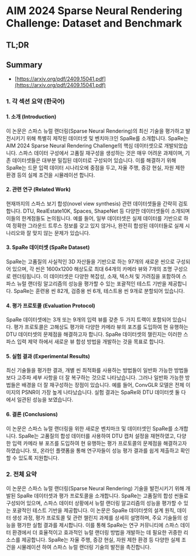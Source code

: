 # AIM 2024 Sparse Neural Rendering Challenge: Dataset and Benchmark
## TL;DR
## Summary
- [https://arxiv.org/pdf/2409.15041.pdf](https://arxiv.org/pdf/2409.15041.pdf)

### 1. 각 섹션 요약 (한국어)

#### 1. 소개 (Introduction)
이 논문은 스파스 뉴럴 랜더링(Sparse Neural Rendering)의 최신 기술을 평가하고 발전시키기 위해 특별히 제작된 데이터셋 및 벤치마크인 SpaRe를 소개합니다. SpaRe는 AIM 2024 Sparse Neural Rendering Challenge의 핵심 데이터셋으로 개발되었습니다. 스파스 데이터 구성에서 고품질 재구성을 생성하는 것은 매우 어려운 과제이며, 기존 데이터셋들은 대부분 밀집된 데이터로 구성되어 있습니다. 이를 해결하기 위해 SpaRe는 드문 입력 데이터 시나리오에 중점을 두고, 자율 주행, 증강 현실, 자원 제한 환경 등의 실제 조건을 시뮬레이션 합니다.

#### 2. 관련 연구 (Related Work)
현재까지의 스파스 보기 합성(novel view synthesis) 관련 데이터셋들을 간략히 검토합니다. DTU, RealEstate10K, Spaces, ShapeNet 등 다양한 데이터셋들이 소개되며 이들의 한계점들도 논의됩니다. 예를 들어, 일부 데이터셋은 실제 데이터를 기반으로 하여 정확한 그라운드 트루스 정보를 갖고 있지 않거나, 완전히 합성된 데이터들로 실제 시나리오와 잘 맞지 않는 문제가 있습니다.

#### 3. SpaRe 데이터셋 (SpaRe Dataset)
SpaRe는 고품질의 사실적인 3D 자산들을 기반으로 하는 97개의 새로운 씬으로 구성되어 있으며, 각 씬은 1600x1200 해상도로 최대 64개의 카메라 뷰와 7개의 조명 구성으로 렌더링됩니다. 이 데이터셋은 다양한 복잡성, 소재, 텍스처 및 가려짐을 포함하여 스파스 뉴럴 랜더링 알고리즘의 성능을 평가할 수 있는 포괄적인 테스트 기반을 제공합니다. SpaRe는 훈련용 씬 82개, 검증용 씬 6개, 테스트용 씬 9개로 분할되어 있습니다.

#### 4. 평가 프로토콜 (Evaluation Protocol)
SpaRe 데이터셋에는 3개 또는 9개의 입력 뷰를 갖춘 두 가지 트랙이 포함되어 있습니다. 평가 프로토콜은 고해상도 평가와 다양한 카메라 뷰의 포즈를 도입하여 현 유행하는 DTU 데이터셋의 문제점을 해결하고자 합니다. SpaRe 데이터셋의 챌린지는 이러한 스파스 입력 제약 하에서 새로운 뷰 합성 방법을 개발하는 것을 목표로 합니다.

#### 5. 실험 결과 (Experimental Results)
최신 기술들을 평가한 결과, 개별 씬 최적화를 사용하는 방법들이 일반화 가능한 방법들보다 고주파 세부 사항을 더 잘 복구하는 것으로 나타났습니다. 그러나 일반화 가능한 방법들은 배경을 더 잘 재구성하는 장점이 있습니다. 예를 들어, ConvGLR 모델은 전체 이미지의 PSNR이 가장 높게 나타났습니다. 실험 결과는 SpaRe와 DTU 데이터셋 둘 다에서 일관된 성능을 보였습니다.

#### 6. 결론 (Conclusions)
이 논문은 스파스 뉴럴 랜더링을 위한 새로운 벤치마크 및 데이터셋인 SpaRe를 소개합니다. SpaRe는 고품질의 합성 데이터를 사용하여 DTU 캡처 설정을 재현하였고, 다양한 입력 카메라 뷰 포즈를 도입하여 현 유행하는 평가 프로토콜의 문제점을 해결하고자 하였습니다. 또, 온라인 플랫폼을 통해 연구자들이 성능 평가 결과를 쉽게 제출하고 확인할 수 있도록 지원합니다.

### 2. 전체 요약

이 논문은 스파스 뉴럴 랜더링(Sparse Neural Rendering) 기술을 발전시키기 위해 개발된 SpaRe 데이터셋과 평가 프로토콜을 소개합니다. SpaRe는 고품질의 합성 씬들로 구성되어 있으며, 스파스 데이터 상황에서 뉴럴 랜더링 알고리즘의 성능을 평가할 수 있는 포괄적인 테스트 기반을 제공합니다. 이 논문은 SpaRe 데이터셋의 설계 원칙, 데이터 생성 과정, 평가 프로토콜 및 관련 챌린지 과제를 상세히 설명하며, 주요 기술들의 성능을 평가한 실험 결과를 제시합니다. 이를 통해 SpaRe는 연구 커뮤니티에 스파스 데이터 환경에서 더 효율적이고 효과적인 뉴럴 랜더링 방법을 개발하는 데 필요한 귀중한 리소스를 제공합니다. SpaRe는 자율 주행, 증강 현실, 자원 제한 환경 등 다양한 실제 조건을 시뮬레이션 하여 스파스 뉴럴 랜더링 기술의 발전을 촉진합니다.